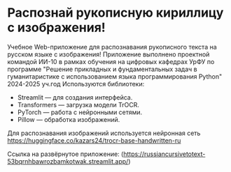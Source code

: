# Распознай рукописную кириллицу с изображения!

Учебное Web-приложение для распознавания рукописного текста на русском языке с изображения!
Приложение выполнено проектной командой ИИ-10 в рамках обучения на цифровых кафедрах УрФУ по программе "Решение прикладных и фундаментальных задач в гуманитаристике с использованием языка программирования Python"
2024-2025 уч.год
Используются библиотеки:
- Streamlit — для создания интерфейса.
- Transformers — загрузка модели TrOCR.
- PyTorch — работа с нейронными сетями.
- Pillow — обработка изображений.

Для распознавания изображений используется нейронная сеть https://huggingface.co/kazars24/trocr-base-handwritten-ru

Ссылка на развёрнутое приложение: (https://russiancursivetotext-53bqrnhbawrozbamkotwak.streamlit.app/)

